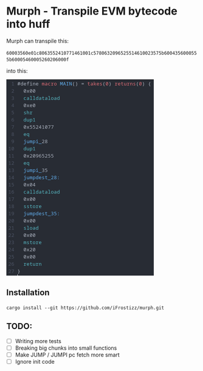 # Murph - Transpile EVM bytecode into huff

Murph can transpile this:

`60003560e01c8063552410771461001c5780632096525514610023575b6004356000555b60005460005260206000f`

into this:

![murph output](images/output.png)

## Installation

`cargo install --git https://github.com/iFrostizz/murph.git`

## TODO:

- [ ] Writing more tests
- [ ] Breaking big chunks into small functions
- [ ] Make JUMP / JUMPI pc fetch more smart
- [ ] Ignore init code
